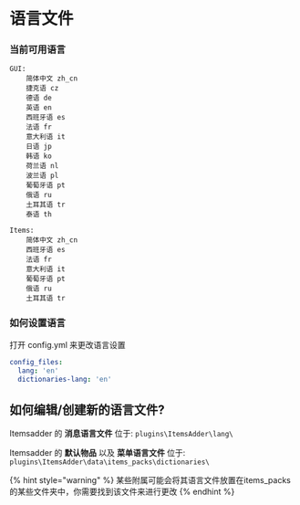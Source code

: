 # 语言文件

### 当前可用语言

```
GUI: 
    简体中文 zh_cn
    捷克语 cz
    德语 de
    英语 en
    西班牙语 es
    法语 fr
    意大利语 it
    日语 jp
    韩语 ko
    荷兰语 nl
    波兰语 pl
    葡萄牙语 pt
    俄语 ru
    土耳其语 tr
    泰语 th

Items: 
    简体中文 zh_cn
    西班牙语 es
    法语 fr
    意大利语 it
    葡萄牙语 pt
    俄语 ru
    土耳其语 tr
```

### 如何设置语言

打开 config.yml 来更改语言设置

```yaml
config_files:
  lang: 'en'
  dictionaries-lang: 'en'
```

## 如何编辑/创建新的语言文件?

Itemsadder 的 **消息语言文件** 位于: `plugins\ItemsAdder\lang\`

Itemsadder 的 **默认物品** 以及 **菜单语言文件** 位于: `plugins\ItemsAdder\data\items_packs\dictionaries\`

{% hint style="warning" %}
某些附属可能会将其语言文件放置在items\_packs的某些文件夹中，你需要找到该文件来进行更改
{% endhint %}
